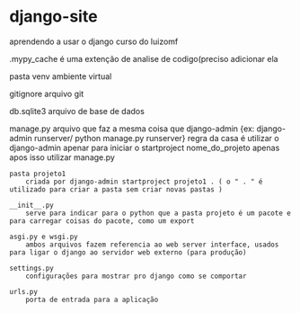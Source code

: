 # django-site
 
aprendendo a usar o django curso do luizomf

.mypy_cache
    é uma extenção de analise de codigo(preciso adicionar ela

pasta venv 
    ambiente virtual

gitignore
    arquivo git

db.sqlite3
    arquivo de base de dados

manage.py
    arquivo que faz a mesma coisa que django-admin {ex: django-admin runserver/ python manage.py  runserver}  regra da casa é 
    utilizar o django-admin apenar para iniciar o startproject nome_do_projeto apenas
    apos isso utilizar manage.py 


    pasta projeto1 
        criada por django-admin startproject projeto1 . ( o " . " é utilizado para criar a pasta sem criar novas pastas )

    __init__.py
        serve para indicar para o python que a pasta projeto é um pacote e para carregar coisas do pacote, como um export

    asgi.py e wsgi.py 
        ambos arquivos fazem referencia ao web server interface, usados para ligar o django ao servidor web externo (para produção)

    settings.py 
        configurações para mostrar pro django como se comportar
    
    urls.py
        porta de entrada para a aplicação

    